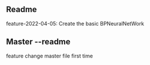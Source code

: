## Readme
feature-2022-04-05: Create the basic BPNeuralNetWork
## Master --readme
feature change master file first time 